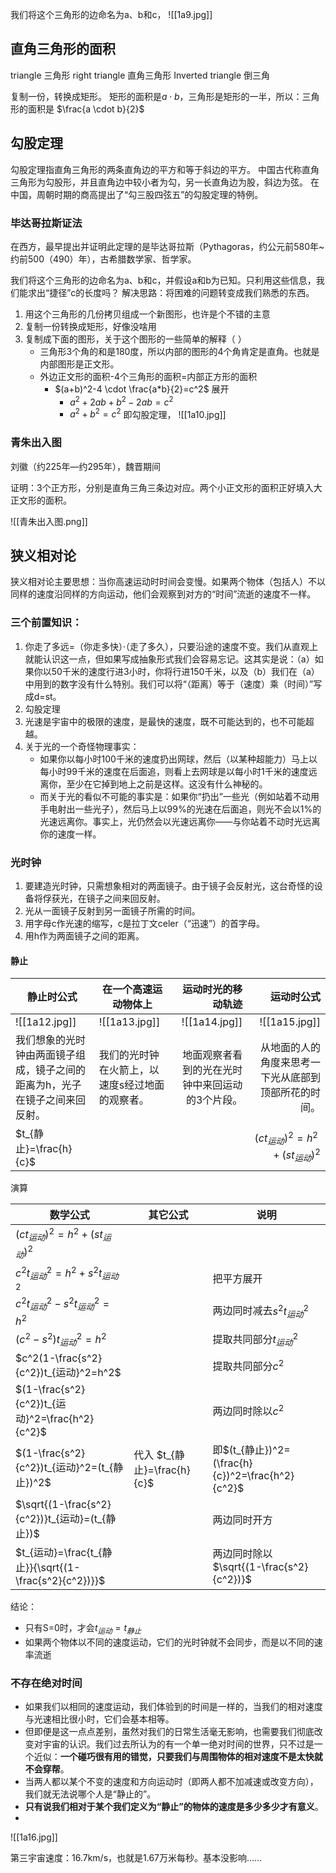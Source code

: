 我们将这个三角形的边命名为a、b和c，
![[1a9.jpg]]
## 直角三角形的面积
triangle 三角形
right triangle 直角三角形
Inverted triangle 倒三角

 复制一份，转换成矩形。
矩形的面积是$a\cdot{b}$，三角形是矩形的一半，所以：三角形的面积是 $\frac{a \cdot b}{2}$


## 勾股定理
勾股定理指直角三角形的两条直角边的平方和等于斜边的平方。
中国古代称直角三角形为勾股形，并且直角边中较小者为勾，另一长直角边为股，斜边为弦。
 在中国，周朝时期的商高提出了“勾三股四弦五”的勾股定理的特例。

### 毕达哥拉斯证法
在西方，最早提出并证明此定理的是毕达哥拉斯（Pythagoras，约公元前580年~约前500（490）年），古希腊数学家、哲学家。 

我们将这个三角形的边命名为a、b和c，并假设a和b为已知。只利用这些信息，我们能求出“捷径”c的长度吗？
解决思路：将困难的问题转变成我们熟悉的东西。
1. 用这个三角形的几份拷贝组成一个新图形，也许是个不错的主意
2. 复制一份转换成矩形，好像没啥用
4. 复制成下面的图形，关于这个图形的一些简单的解释（ ）
	- 三角形3个角的和是180度，所以内部的图形的4个角肯定是直角。也就是内部图形是正文形。
	- 外边正文形的面积-4个三角形的面积=内部正方形的面积
		- $(a+b)^2-4 \cdot \frac{a*b}{2}=c^2$ 展开 
			- $a^2+2ab+b^2-2ab=c^2$	
			- $a^2+b^2=c^2$  即勾股定理，
![[1a10.jpg]]
### 青朱出入图
刘徽（约225年—约295年），魏晋期间

证明：3个正方形，分别是直角三角三条边对应。两个小正文形的面积正好填入大正文形的面积。

![[青朱出入图.png]]


## 狭义相对论
狭义相对论主要思想：当你高速运动时时间会变慢。如果两个物体（包括人）不以同样的速度沿同样的方向运动，他们会观察到对方的“时间”流逝的速度不一样。

### 三个前置知识：
1. 你走了多远=（你走多快）·（走了多久），只要沿途的速度不变。我们从直观上就能认识这一点，但如果写成抽象形式我们会容易忘记。这其实是说：（a）如果你以50千米的速度行进3小时，你将行进150千米，以及（b）我们在（a）中用到的数字没有什么特别。我们可以将“（距离）等于（速度）乘（时间）”写成d=st。
2.  勾股定理
3. 光速是宇宙中的极限的速度，是最快的速度，既不可能达到的，也不可能超越。
4. 关于光的一个奇怪物理事实：
	- 如果你以每小时100千米的速度扔出网球，然后（以某种超能力）马上以每小时99千米的速度在后面追，则看上去网球是以每小时1千米的速度远离你，至少在它掉到地上之前是这样。这没有什么神秘的。
	- 而关于光的看似不可能的事实是：如果你“扔出”一些光（例如站着不动用手电射出一些光子），然后马上以99%的光速在后面追，则光不会以1%的光速远离你。事实上，光仍然会以光速远离你——与你站着不动时光远离你的速度一样。
### 光时钟

1. 要建造光时钟，只需想象相对的两面镜子。由于镜子会反射光，这台奇怪的设备将俘获光，在镜子之间来回反射。
2. 光从一面镜子反射到另一面镜子所需的时间。
3. 用字母c作光速的缩写，c是拉丁文celer（“迅速”）的首字母。
5. 用h作为两面镜子之间的距离。

#### 静止

| 静止时公式                                  | 在一个高速运动物体上               |                运动时光的移动轨迹 |                         运动时公式 |
| -------------------------------------- | ------------------------ | -----------------------: | ----------------------------: |
| ![[1a12.jpg]]                          | ![[1a13.jpg]]            |            ![[1a14.jpg]] |                 ![[1a15.jpg]] |
| 我们想象的光时钟由两面镜子组成，镜子之间的距离为h，光子在镜子之间来回反射。 | 我们的光时钟在火箭上，以速度s经过地面的观察者。 | 地面观察者看到的光在光时钟中来回运动的3个片段。 |    从地面的人的角度来思考一下光从底部到顶部所花的时间。 |
| $t_{静止}=\frac{h}{c}$                   |                          |                          | $(ct_{运动})^2=h^2+(st_{运动})^2$ |
演算

| 数学公式                                                   | 其它公式                    | 说明                                            |
| ------------------------------------------------------ | ----------------------- | --------------------------------------------- |
| $(ct_{运动})^2=h^2+(st_{运动})^2$                          |                         |                                               |
| $c^2t_{运动}^2=h^2+s^2t_{运动}^2$                          |                         | 把平方展开                                         |
| $c^2t_{运动}^2-s^2t_{运动}^2=h^2$                          |                         | 两边同时减去$s^2t_{运动}^2$                           |
| $(c^2-s^2)t_{运动}^2=h^2$                                |                         | 提取共同部分$t_{运动}^2$                              |
| $c^2(1-\frac{s^2}{c^2})t_{运动}^2=h^2$                   |                         | 提取共同部分$c^2$                                   |
| $(1-\frac{s^2}{c^2})t_{运动}^2=\frac{h^2}{c^2}$          |                         | 两边同时除以$c^2$                                   |
| $(1-\frac{s^2}{c^2})t_{运动}^2=(t_{静止})^2$               | 代入 $t_{静止}=\frac{h}{c}$ | 即$(t_{静止})^2=(\frac{h}{c})^2=\frac{h^2}{c^2}$ |
| $\sqrt{(1-\frac{s^2}{c^2})}t_{运动}=(t_{静止})$            |                         | 两边同时开方                                        |
| $t_{运动}=\frac{t_{静止}}{\sqrt{(1-\frac{s^2}{c^2})}}$<br> |                         | 两边同时除以$\sqrt{(1-\frac{s^2}{c^2})}$            |
结论：
- 只有S=0时，才会$t_{运动}=t_{静止}$
- 如果两个物体以不同的速度运动，它们的光时钟就不会同步，而是以不同的速率流逝
### 不存在绝对时间
- 如果我们以相同的速度运动，我们体验到的时间是一样的，当我们的相对速度与光速相比很小时，它们会基本相等。
- 但即便是这一点点差别，虽然对我们的日常生活毫无影响，也需要我们彻底改变对宇宙的认识。我们过去所认为的有一个单一绝对时间的世界，只不过是一个近似：**一个碰巧很有用的错觉，只要我们与周围物体的相对速度不是太快就不会穿帮**。
- 当两人都以某个不变的速度和方向运动时（即两人都不加减速或改变方向），我们就无法说哪个人是“静止的”。
- **只有说我们相对于某个我们定义为“静止”的物体的速度是多少多少才有意义**。
- 



![[1a16.jpg]]

第三宇宙速度：16.7km/s，也就是1.67万米每秒。基本没影响……
 
